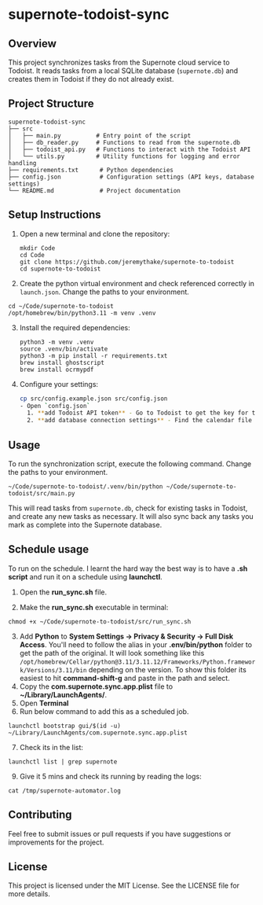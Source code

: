 # supernote-todoist-sync

## Overview
This project synchronizes tasks from the Supernote cloud service to Todoist. It reads tasks from a local SQLite database (`supernote.db`) and creates them in Todoist if they do not already exist.

## Project Structure
```
supernote-todoist-sync
├── src
│   ├── main.py          # Entry point of the script
│   ├── db_reader.py     # Functions to read from the supernote.db
│   ├── todoist_api.py   # Functions to interact with the Todoist API
│   └── utils.py         # Utility functions for logging and error handling
├── requirements.txt      # Python dependencies
├── config.json           # Configuration settings (API keys, database settings)
└── README.md             # Project documentation
```

## Setup Instructions
1. Open a new terminal and clone the repository:
   ```
   mkdir Code
   cd Code
   git clone https://github.com/jeremythake/supernote-to-todoist
   cd supernote-to-todoist
   ```

2. Create the python virtual environment and check referenced correctly in `launch.json`. Change the paths to your environment.

```
cd ~/Code/supernote-to-todoist
/opt/homebrew/bin/python3.11 -m venv .venv
```

3. Install the required dependencies:
   ```
   python3 -m venv .venv
   source .venv/bin/activate
   python3 -m pip install -r requirements.txt
   brew install ghostscript
   brew install ocrmypdf
   ```

4. Configure your settings:
   ```bash
   cp src/config.example.json src/config.json
   - Open `config.json` 
     1. **add Todoist API token** - Go to Todoist to get the key for the *todoist_api_key* setting. See more at [https://www.todoist.com/help/articles/find-your-api-token-Jpzx9IIlB]
     2. **add database connection settings** - Find the calendar file location at `~/Library/Containers/com.ratta.supernote/Data/Library/Application Support/com.ratta.supernote` and there is a ID number folder, go into that and find the `calendar_db.sqlite` file. Use that full path for the *supernote_db_path* setting. 


## Usage
To run the synchronization script, execute the following command. Change the paths to your environment.
```
~/Code/supernote-to-todoist/.venv/bin/python ~/Code/supernote-to-todoist/src/main.py
```

This will read tasks from `supernote.db`, check for existing tasks in Todoist, and create any new tasks as necessary. It will also sync back any tasks you mark as complete into the Supernote database.

## Schedule usage

To run on the schedule. I learnt the hard way the best way is to have a **.sh script** and run it on a schedule using **launchctl**. 

1. Open the **run_sync.sh** file.

2. Make the **run_sync.sh** executable in terminal:

```
chmod +x ~/Code/supernote-to-todoist/src/run_sync.sh
```   
3. Add **Python** to **System Settings → Privacy & Security → Full Disk Access**. You'll need to follow the alias in your **.env/bin/python** folder to get the path of the original. It will look something like this `/opt/homebrew/Cellar/python@3.11/3.11.12/Frameworks/Python.framework/Versions/3.11/bin` depending on the version. To show this folder its easiest to hit **command-shift-g** and paste in the path and select.
4. Copy the **com.supernote.sync.app.plist** file to **~/Library/LaunchAgents/**.
5.  Open **Terminal**
6. Run below command to add this as a scheduled job.
```
launchctl bootstrap gui/$(id -u) ~/Library/LaunchAgents/com.supernote.sync.app.plist
```

7. Check its in the list:
```
launchctl list | grep supernote 
```

9. Give it 5 mins and check its running by reading the logs:
```
cat /tmp/supernote-automator.log
```

## Contributing
Feel free to submit issues or pull requests if you have suggestions or improvements for the project.

## License
This project is licensed under the MIT License. See the LICENSE file for more details.
